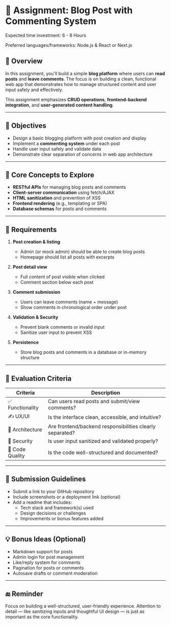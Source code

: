 # 📝 Assignment: Blog Post with Commenting System

Expected time investment: 6 - 8 Hours

Preferred languages/frameworks: Node.js & React or Next.js 

## 📘 Overview

In this assignment, you'll build a simple **blog platform** where users can **read posts** and **leave comments**. The focus is on building a clean, functional web app that demonstrates how to manage structured content and user input safely and effectively.

This assignment emphasizes **CRUD operations**, **frontend-backend integration**, and **user-generated content handling**.

---

## 🎯 Objectives

- Design a basic blogging platform with post creation and display
- Implement a **commenting system** under each post
- Handle user input safely and validate data
- Demonstrate clear separation of concerns in web app architecture

---

## 🧠 Core Concepts to Explore

- **RESTful APIs** for managing blog posts and comments
- **Client-server communication** using fetch/AJAX
- **HTML sanitization** and prevention of XSS
- **Frontend rendering** (e.g., templating or SPA)
- **Database schemas** for posts and comments

---

## 📌 Requirements

1. **Post creation & listing**
   - Admin (or mock admin) should be able to create blog posts
   - Homepage should list all posts with excerpts

2. **Post detail view**
   - Full content of post visible when clicked
   - Comment section below each post

3. **Comment submission**
   - Users can leave comments (name + message)
   - Show comments in chronological order under post

4. **Validation & Security**
   - Prevent blank comments or invalid input
   - Sanitize user input to prevent XSS

5. **Persistence**
   - Store blog posts and comments in a database or in-memory structure

---

## 🧪 Evaluation Criteria

| Criteria                        | Description                                                   |
|--------------------------------|---------------------------------------------------------------|
| ✅ Functionality                | Can users read posts and submit/view comments?                |
| ✍️ UX/UI                       | Is the interface clean, accessible, and intuitive?            |
| 🧱 Architecture                | Are frontend/backend responsibilities clearly separated?      |
| 🔐 Security                    | Is user input sanitized and validated properly?               |
| 🧾 Code Quality                | Is the code well-structured and documented?                   |

---

## 📂 Submission Guidelines

- Submit a link to your GitHub repository
- Include screenshots or a deployment link (optional)
- Add a readme that includes:
  - Tech stack and framework(s) used
  - Design decisions or challenges
  - Improvements or bonus features added

---

## 💡 Bonus Ideas (Optional)

- Markdown support for posts
- Admin login for post management
- Like/reply system for comments
- Pagination for posts or comments
- Autosave drafts or comment moderation

---

## 🔚 Reminder

Focus on building a well-structured, user-friendly experience. Attention to detail — like sanitizing inputs and thoughtful UI design — is just as important as the core functionality.
